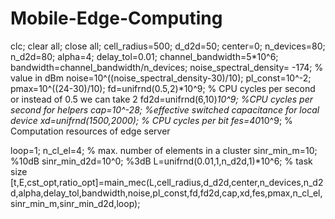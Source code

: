 # Mobile-Edge-Computing
clc;
clear all;
close all;
cell_radius=500;
d_d2d=50;
center=0;
n_devices=80;
n_d2d=80;
alpha=4;
delay_tol=0.01;
channel_bandwidth=5*10^6;
bandwidth=channel_bandwidth/n_devices;
noise_spectral_density= -174; % value in dBm
noise=10^((noise_spectral_density-30)/10);
pl_const=10^-2;
pmax=10^((24-30)/10);
fd=unifrnd(0.5,2)*10^9; % CPU cycles per second or instead of 0.5 we can take 2
fd2d=unifrnd(6,10)*10^9; %CPU cycles per second for helpers
cap=10^-28; %effective switched capacitance for local device
xd=unifrnd(1500,2000); % CPU cycles per bit
fes=40*10^9; % Computation resources of edge server

loop=1;
n_cl_el=4; % max. number of elements in a cluster
sinr_min_m=10; %10dB
sinr_min_d2d=10^0; %3dB
L=unifrnd(0.01,1,n_d2d,1)*10^6; % task size
[t,E,cst_opt,ratio_opt]=main_mec(L,cell_radius,d_d2d,center,n_devices,n_d2d,alpha,delay_tol,bandwidth,noise,pl_const,fd,fd2d,cap,xd,fes,pmax,n_cl_el,sinr_min_m,sinr_min_d2d,loop);
